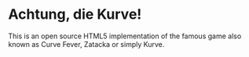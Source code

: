 # Achtung, die Kurve!
This is an open source HTML5 implementation of the famous game also known as Curve Fever, Zatacka or simply Kurve.